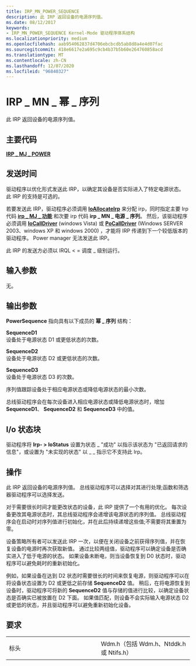 ```yaml
---
title: IRP_MN_POWER_SEQUENCE
description: 此 IRP 返回设备的电源序列值。
ms.date: 08/12/2017
keywords:
- IRP_MN_POWER_SEQUENCE Kernel-Mode 驱动程序体系结构
ms.localizationpriority: medium
ms.openlocfilehash: aab954062837d4706ebcbcdb5ab8d8a4e4d07fac
ms.sourcegitcommit: 418e6617e2a695c9cb4b37b5b60e264760858acd
ms.translationtype: MT
ms.contentlocale: zh-CN
ms.lasthandoff: 12/07/2020
ms.locfileid: "96840327"
---
```

# <a name="irp_mn_power_sequence"></a>IRP \_ MN \_ 幂 \_ 序列


此 IRP 返回设备的电源序列值。

<a name="major-code"></a>主要代码
----------

[**IRP \_ MJ \_ POWER**](irp-mj-power.md)

<a name="when-sent"></a>发送时间
---------

驱动程序以优化形式发送此 IRP，以确定其设备是否实际进入了特定电源状态。 此 IRP 的支持是可选的。

若要发送此 IRP，驱动程序必须调用 [**IoAllocateIrp**](/windows-hardware/drivers/ddi/wdm/nf-wdm-ioallocateirp) 来分配 irp，同时指定主要 Irp 代码 [**irp \_ MJ \_ 功能**](irp-mj-power.md) 和次要 irp 代码 **irp \_ MN \_ 电源 \_ 序列**。 然后，该驱动程序必须调用 [**IoCallDriver**](/windows-hardware/drivers/ddi/wdm/nf-wdm-iocalldriver) (windows Vista) 或 [**PoCallDriver**](/windows-hardware/drivers/ddi/ntifs/nf-ntifs-pocalldriver) (Windows SERVER 2003、windows XP 和 windows 2000) ，才能将 IRP 传递到下一个较低版本的驱动程序。 Power manager 无法发送此 IRP。

此 IRP 的发送方必须以 IRQL &lt; = 调度 \_ 级别运行。

## <a name="input-parameters"></a>输入参数


无。

## <a name="output-parameters"></a>输出参数


**PowerSequence** 指向具有以下成员的 **幂 \_ 序列** 结构：

<a href="" id="sequenced1"></a>**SequenceD1**  
设备处于电源状态 D1 或更低状态的次数。

<a href="" id="sequenced2"></a>**SequenceD2**  
设备处于电源状态 D2 或更低状态的次数。

<a href="" id="sequenced3"></a>**SequenceD3**  
设备处于电源状态 D3 的次数。

序列值跟踪设备处于相应电源状态或降低电源状态的最小次数。

总线驱动程序会在每次设备进入相应电源状态或降低电源状态时，增加 **SequenceD1**、 **SequenceD2** 和 **SequenceD3** 中的值。

## <a name="io-status-block"></a>I/o 状态块


驱动程序将 **Irp- &gt; IoStatus** 设置为状态 \_ "成功" 以指示该状态为 "已返回请求的信息"，或设置为 "未实现的状态" 以 \_ \_ 指示它不支持此 Irp。

<a name="operation"></a>操作
---------

此 IRP 返回设备的电源序列值。 总线驱动程序可以选择对其进行处理;函数和筛选器驱动程序可以选择发送。

对于需要很长时间才能更改状态的设备，此 IRP 提供了一个有用的优化。 每次设备更改其电源状态时，其总线驱动程序会递增该电源状态的序列值。 总线驱动程序会在启动时对序列值进行初始化，并在此后持续递增这些值;不需要将其重置为零。

设备策略所有者可以发送此 IRP 一次，以便在关闭设备之前获得序列值，并在恢复设备的电源时再次获取新值。 通过比较两组值，驱动程序可以确定设备是否确实进入了低于电源的状态。 如果设备未断电，则当设备恢复到 D0 状态时，驱动程序可以避免耗时的重新初始化。

例如，如果设备在达到 D2 状态时需要很长的时间来恢复电源，则驱动程序可以在将设备状态设置为 D2 或更低之前存储 **SequenceD2** 值。 稍后，在将电源恢复到设备时，驱动程序可将新的 **SequenceD2** 值与存储的值进行比较，以确定设备状态是否确实已被放置在 D2 下面。 如果值匹配，则设备不会实际输入电源状态 D2 或更低的状态，并且驱动程序可以避免重新初始化设备。

<a name="requirements"></a>要求
------------

<table>
<colgroup>
<col width="50%" />
<col width="50%" />
</colgroup>
<tbody>
<tr class="odd">
<td><p>标头</p></td>
<td>Wdm.h（包括 Wdm.h、Ntddk.h 或 Ntifs.h）</td>
</tr>
</tbody>
</table>

 

